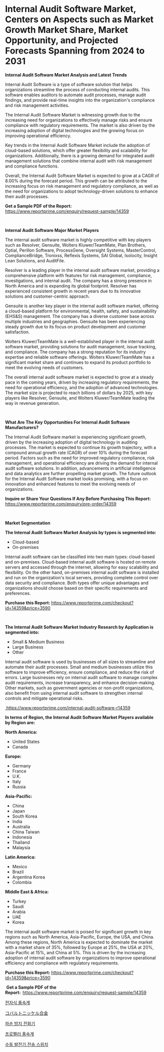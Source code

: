 <p><h1>Internal Audit Software Market, Centers on Aspects such as Market Growth Market Share, Market Opportunity, and Projected Forecasts Spanning from 2024 to 2031</h1></p><p><strong>Internal Audit Software Market Analysis and Latest Trends</strong></p>
<p><p>Internal Audit Software is a type of software solution that helps organizations streamline the process of conducting internal audits. This software enables auditors to automate audit processes, manage audit findings, and provide real-time insights into the organization's compliance and risk management activities.</p><p>The Internal Audit Software Market is witnessing growth due to the increasing need for organizations to effectively manage risks and ensure compliance with regulatory requirements. The market is also driven by the increasing adoption of digital technologies and the growing focus on improving operational efficiency.</p><p>Key trends in the Internal Audit Software Market include the adoption of cloud-based solutions, which offer greater flexibility and scalability for organizations. Additionally, there is a growing demand for integrated audit management solutions that combine internal audit with risk management and compliance functions.</p><p>Overall, the Internal Audit Software Market is expected to grow at a CAGR of 8.00% during the forecast period. This growth can be attributed to the increasing focus on risk management and regulatory compliance, as well as the need for organizations to adopt technology-driven solutions to enhance their audit processes.</p></p>
<p><strong>Get a Sample PDF of the Report:&nbsp;</strong> <a href="https://www.reportprime.com/enquiry/request-sample/14359">https://www.reportprime.com/enquiry/request-sample/14359</a></p>
<p>&nbsp;</p>
<p><strong>Internal Audit Software Major Market Players</strong></p>
<p><p>The internal audit software market is highly competitive with key players such as Resolver, Gensuite, Wolters Kluwer/TeamMate, Plan Brothers, Optial, Perillon Software, ProcessGene, Oversight Systems, MasterControl, ComplianceBridge, Tronixss, Reflexis Systems, SAI Global, Isolocity, Insight Lean Solutions, and AuditFile.</p><p>Resolver is a leading player in the internal audit software market, providing a comprehensive platform with features for risk management, compliance, investigations, and internal audit. The company has a strong presence in North America and is expanding its global footprint. Resolver has experienced consistent growth in recent years due to its innovative solutions and customer-centric approach.</p><p>Gensuite is another key player in the internal audit software market, offering a cloud-based platform for environmental, health, safety, and sustainability (EHS&S) management. The company has a diverse customer base across multiple industries and geographies. Gensuite has been experiencing steady growth due to its focus on product development and customer satisfaction.</p><p>Wolters Kluwer/TeamMate is a well-established player in the internal audit software market, providing solutions for audit management, issue tracking, and compliance. The company has a strong reputation for its industry expertise and reliable software offerings. Wolters Kluwer/TeamMate has a significant market share and continues to expand its product portfolio to meet the evolving needs of customers.</p><p>The overall internal audit software market is expected to grow at a steady pace in the coming years, driven by increasing regulatory requirements, the need for operational efficiency, and the adoption of advanced technologies. The market size is projected to reach billions of dollars by 2025, with key players like Resolver, Gensuite, and Wolters Kluwer/TeamMate leading the way in revenue generation.</p></p>
<p>&nbsp;</p>
<p><strong>What Are The Key Opportunities For Internal Audit Software Manufacturers?</strong></p>
<p><p>The Internal Audit Software market is experiencing significant growth, driven by the increasing adoption of digital technology in auditing processes. The market is expected to continue its growth trajectory, with a compound annual growth rate (CAGR) of over 10% during the forecast period. Factors such as the need for improved regulatory compliance, risk management, and operational efficiency are driving the demand for internal audit software solutions. In addition, advancements in artificial intelligence and data analytics are further propelling market growth. The future outlook for the Internal Audit Software market looks promising, with a focus on innovation and enhanced features to meet the evolving needs of organizations.</p></p>
<p><strong>Inquire or Share Your Questions If Any Before Purchasing This Report:</strong> <a href="https://www.reportprime.com/enquiry/pre-order/14359">https://www.reportprime.com/enquiry/pre-order/14359</a></p>
<p>&nbsp;</p>
<p><strong>Market Segmentation</strong></p>
<p><strong>The Internal Audit Software Market Analysis by types is segmented into:</strong></p>
<p><ul><li>Cloud-based</li><li>On-premises</li></ul></p>
<p><p>Internal audit software can be classified into two main types: cloud-based and on-premises. Cloud-based internal audit software is hosted on remote servers and accessed through the internet, allowing for easy scalability and flexibility. On the other hand, on-premises internal audit software is installed and run on the organization's local servers, providing complete control over data security and compliance. Both types offer unique advantages and organizations should choose based on their specific requirements and preferences.</p></p>
<p><strong>Purchase this Report:&nbsp;</strong><a href="https://www.reportprime.com/checkout?id=14359&price=3590">https://www.reportprime.com/checkout?id=14359&price=3590</a></p>
<p>&nbsp;</p>
<p><strong>The Internal Audit Software Market Industry Research by Application is segmented into:</strong></p>
<p><ul><li>Small & Medium Business</li><li>Large Business</li><li>Other</li></ul></p>
<p><p>Internal audit software is used by businesses of all sizes to streamline and automate their audit processes. Small and medium businesses utilize this software to improve efficiency, ensure compliance, and reduce the risk of errors. Large businesses rely on internal audit software to manage complex audit requirements, increase transparency, and enhance decision-making. Other markets, such as government agencies or non-profit organizations, also benefit from using internal audit software to strengthen internal controls and mitigate operational risks.</p></p>
<p><a href="https://www.reportprime.com/internal-audit-software-r14359">&nbsp;https://www.reportprime.com/internal-audit-software-r14359</a></p>
<p><strong>In terms of Region, the Internal Audit Software Market Players available by Region are:</strong></p>
<p>
    <p> <strong> North America: </strong>
        <ul>
            <li>United States</li>
            <li>Canada</li>
        </ul>
        </p> 
    <p> <strong> Europe: </strong>
        <ul>
            <li>Germany</li>
            <li>France</li>
            <li>U.K.</li>
            <li>Italy</li>
            <li>Russia</li>
        </ul>
        </p> 
    <p> <strong> Asia-Pacific: </strong>
        <ul>
            <li>China</li>
            <li>Japan</li>
            <li>South Korea</li>
            <li>India</li>
            <li>Australia</li>
            <li>China Taiwan</li>
            <li>Indonesia</li>
            <li>Thailand</li>
            <li>Malaysia</li>
        </ul>
        </p> 
    <p> <strong> Latin America: </strong>
        <ul>
            <li>Mexico</li>
            <li>Brazil</li>
            <li>Argentina Korea</li>
            <li>Colombia</li>
        </ul>
        </p> 
    <p> <strong> Middle East & Africa: </strong>
        <ul>
            <li>Turkey</li>
            <li>Saudi</li>
            <li>Arabia</li>
            <li>UAE</li>
            <li>Korea</li>
        </ul>
    </p>
    </p>
<p><p>The internal audit software market is poised for significant growth in key regions such as North America, Asia-Pacific, Europe, the USA, and China. Among these regions, North America is expected to dominate the market with a market share of 35%, followed by Europe at 25%, the USA at 20%, Asia-Pacific at 15%, and China at 5%. This is driven by the increasing adoption of internal audit software by organizations to improve operational efficiency and compliance with regulatory requirements.</p></p>
<p><strong>Purchase this Report: </strong><a href="https://www.reportprime.com/checkout?id=14359&price=3590">https://www.reportprime.com/checkout?id=14359&price=3590</a></p>
<p>&nbsp;<strong>Get a Sample PDF of the Report:&nbsp;&nbsp;</strong><a href="https://www.reportprime.com/enquiry/request-sample/14359">https://www.reportprime.com/enquiry/request-sample/14359</a></p>
<p><strong></strong></p>
<p><p><a href="https://github.com/RonSpencer61/Market-Research-Report-List-1/blob/main/458930575283.md">전자식 풍속계</a></p><p><a href="https://medium.com/@maureenbiologist34/%E3%82%B3%E3%83%90%E3%83%AB%E3%83%88%E3%83%8B%E3%83%83%E3%82%B1%E3%83%AB%E5%90%88%E9%87%91%E5%B8%82%E5%A0%B4%E3%83%A1%E3%83%88%E3%83%AA%E3%83%83%E3%82%AF%E3%82%B9%E3%81%AE%E3%83%87%E3%82%B3%E3%83%BC%E3%83%89-%E5%B8%82%E5%A0%B4%E3%82%B7%E3%82%A7%E3%82%A2-%E3%83%88%E3%83%AC%E3%83%B3%E3%83%89-%E3%81%8A%E3%82%88%E3%81%B3%E6%88%90%E9%95%B7%E3%83%91%E3%82%BF%E3%83%BC%E3%83%B3-13154aacf29b">コバルトニッケル合金</a></p><p><a href="https://medium.com/@honeypie6456/%EB%B0%98%EB%8B%AC-%EC%A0%80%ED%95%AD-%EC%A0%84%ED%99%94-%EC%8B%9C%EC%9E%A5-%EA%B7%9C%EB%AA%A8%EB%8A%94-%EA%B8%80%EB%A1%9C%EB%B2%8C-%EC%82%B0%EC%97%85%EC%97%90%EC%84%9C-%EA%B0%80%EC%9E%A5-%EC%A2%8B%EC%9D%80-%EB%A7%88%EC%BC%80%ED%8C%85-%EC%B1%84%EB%84%90%EC%9D%84-%EB%B3%B4%EC%97%AC%EC%A4%8D%EB%8B%88%EB%8B%A4-f502497c3f6f">파손 방지 전화기</a></p><p><a href="https://github.com/CarmellaLang1/Market-Research-Report-List-1/blob/main/615903675284.md">프로펠러 풍속계</a></p><p><a href="https://medium.com/@leeusso5656/%EB%94%94%EC%BD%94%EB%94%A9-%EB%A7%A4%EB%89%B4%EC%96%BC-%EB%B0%9C%EC%A0%84%EA%B8%B0-%EC%A0%84%ED%99%98-%EC%8A%A4%EC%9C%84%EC%B9%98-%EC%8B%9C%EC%9E%A5-%EC%A7%80%ED%91%9C-%EC%8B%9C%EC%9E%A5-%EC%A0%90%EC%9C%A0%EC%9C%A8-%ED%8A%B8%EB%A0%8C%EB%93%9C-%EB%B0%8F-%EC%84%B1%EC%9E%A5-%ED%8C%A8%ED%84%B4-5358e2cb8a8d">수동 발전기 전송 스위치</a></p></p>